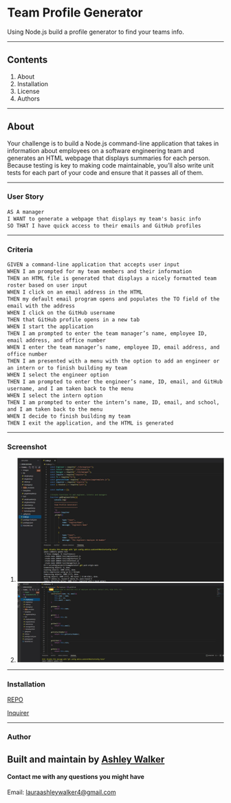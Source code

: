 # Team Profile Generator
Using Node.js build a profile generator to find your teams info. 

---
## Contents
1. About
2. Installation
3. License
4. Authors

---
## About
Your challenge is to build a Node.js command-line application that takes in information about employees on a software engineering team and generates an HTML webpage that displays summaries for each person. Because testing is key to making code maintainable, you’ll also write unit tests for each part of your code and ensure that it passes all of them.

---
### User Story
```
AS A manager
I WANT to generate a webpage that displays my team's basic info
SO THAT I have quick access to their emails and GitHub profiles
```

---
### Criteria
```
GIVEN a command-line application that accepts user input
WHEN I am prompted for my team members and their information
THEN an HTML file is generated that displays a nicely formatted team roster based on user input
WHEN I click on an email address in the HTML
THEN my default email program opens and populates the TO field of the email with the address
WHEN I click on the GitHub username
THEN that GitHub profile opens in a new tab
WHEN I start the application
THEN I am prompted to enter the team manager’s name, employee ID, email address, and office number
WHEN I enter the team manager’s name, employee ID, email address, and office number
THEN I am presented with a menu with the option to add an engineer or an intern or to finish building my team
WHEN I select the engineer option
THEN I am prompted to enter the engineer’s name, ID, email, and GitHub username, and I am taken back to the menu
WHEN I select the intern option
THEN I am prompted to enter the intern’s name, ID, email, and school, and I am taken back to the menu
WHEN I decide to finish building my team
THEN I exit the application, and the HTML is generated
```

---
### Screenshot
1. ![screenshot 1](/images/Screenshot1.JPG/)
2. ![screenshot 2](/images/Screenshot2.JPG)

---
### Installation
[REPO](https://github.com/lawalker4/team-profile-generator)

[Inquirer](http://www.npmjs.com/package/inquirer)

---

### Author
Built and maintain by [Ashley Walker](https://github.com/lawalker4)
---

#### Contact me with any questions you might have
Email: lauraashleywalker4@gmail.com

